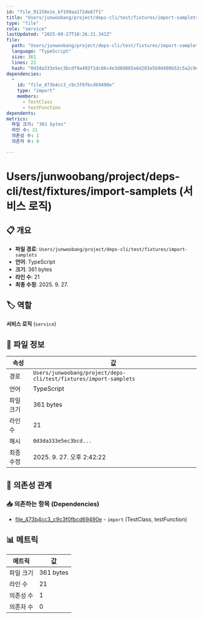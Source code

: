```yaml
---
id: "file_91158e1e_bf199aa172de67f1"
title: "Users/junwoobang/project/deps-cli/test/fixtures/import-samplets (서비스 로직)"
type: "file"
role: "service"
lastUpdated: "2025-09-27T10:26:21.341Z"
file:
  path: "Users/junwoobang/project/deps-cli/test/fixtures/import-samplets"
  language: "TypeScript"
  size: 361
  lines: 21
  hash: "0d3da333e5ec3bcdf9a493f1dc86c4e3d8d065e6d203e5b9d400b52c5a2c9e1c"
dependencies:
  -
    id: "file_473b4cc3_c9c3f0fbcd69490e"
    type: "import"
    members:
      - TestClass
      - testFunction
dependents:
metrics:
  파일 크기: "361 bytes"
  라인 수: 21
  의존성 수: 1
  의존자 수: 0

---
```


# Users/junwoobang/project/deps-cli/test/fixtures/import-samplets (서비스 로직)

## 📋 개요

- **파일 경로**: `Users/junwoobang/project/deps-cli/test/fixtures/import-samplets`
- **언어**: TypeScript
- **크기**: 361 bytes
- **라인 수**: 21
- **최종 수정**: 2025. 9. 27.

## 🏷️ 역할

**서비스 로직** (`service`)

## 📄 파일 정보

| 속성 | 값 |
|------|----|
| 경로 | `Users/junwoobang/project/deps-cli/test/fixtures/import-samplets` |
| 언어 | TypeScript |
| 파일 크기 | 361 bytes |
| 라인 수 | 21 |
| 해시 | `0d3da333e5ec3bcd...` |
| 최종 수정 | 2025. 9. 27. 오후 2:42:22 |

## 🔗 의존성 관계

### 📥 의존하는 항목 (Dependencies)

- [file_473b4cc3_c9c3f0fbcd69490e](file_473b4cc3_c9c3f0fbcd69490e.md) - `import` (TestClass, testFunction)

## 📊 메트릭

| 메트릭 | 값 |
|--------|----|
| 파일 크기 | 361 bytes |
| 라인 수 | 21 |
| 의존성 수 | 1 |
| 의존자 수 | 0 |

